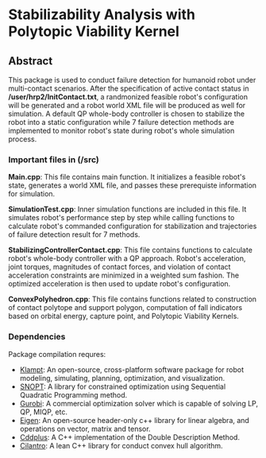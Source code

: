 # Stabilizability Analysis with Polytopic Viability Kernel

## Abstract
This package is used to conduct failure detection for humanoid robot under multi-contact scenarios. After the specification of active contact status in **/user/hrp2/InitContact.txt**, a randmonized feasible robot's configuration will be generated and a robot world XML file will be produced as well for simulation. A default QP whole-body controller is chosen to stabilize the robot into a static configuration while 7 failure detection methods are implemented to monitor robot's state during robot's whole simulation process.

### Important files in (/src)
**Main.cpp**: This file contains main function. It initializes a feasible robot's state, generates a world XML file, and passes these prerequiste information for simulation.

**SimulationTest.cpp**: Inner simulation functions are included in this file. It simulates robot's performance step by step while calling functions to calculate robot's commanded configuration for stabilization and trajectories of failure detection result for 7 methods.

**StabilizingControllerContact.cpp**: This file contains functions to calculate robot's whole-body controller with a QP approach. Robot's acceleration, joint torques, magnitudes of contact forces, and violation of contact acceleration constraints are minimized in a weighted sum fashion. The optimized acceleration is then used to update robot's configuration.

**ConvexPolyhedron.cpp**: This file contains functions related to construction of contact polytope and support polygon, computation of fall indicators based on orbital energy, capture point, and Polytopic Viability Kernels.

### Dependencies
Package compilation requres:
* [Klampt](https://github.com/krishauser/Klampt): An open-source, cross-platform software package for robot modeling, simulating, planning, optimization, and visualization.
* [SNOPT](https://github.com/snopt): A library for constrained optimization using Sequential Quadratic Programming method.
* [Gurobi](https://www.gurobi.com): A commercial optimization solver which is capable of solving LP, QP, MIQP, etc.
* [Eigen](http://eigen.tuxfamily.org/index.php?title=Main_Page): An open-source header-only c++ library for linear algebra, and operations on vector, matrix and tensor.
* [Cddplus](https://github.com/cddlib/cddplus): A C++ implementation of the Double Description Method.
* [Cilantro](https://github.com/kzampog/cilantro): A lean C++ library for conduct convex hull algorithm.
